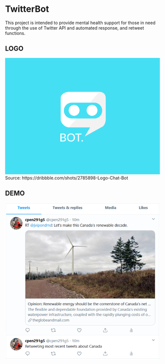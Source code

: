 # TwitterBot

 This project is intended to provide mental health support for those in need through the use of Twitter API and automated response, and retweet functions.

## LOGO
<img src="images/bot_logo2.png">
Source: https://dribbble.com/shots/2785898-Logo-Chat-Bot

## DEMO
<img src="images/Demo1.PNG">